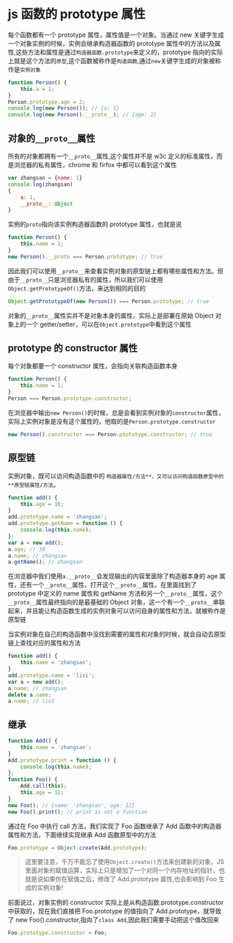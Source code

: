 <!-- Date: 2017-10-04 01:02 -->

# js 函数的 prototype 属性

每个函数都有一个 prototype 属性，属性值是一个对象。当通过 new 关键字生成一个对象实例的时候，实例会继承构造器函数的 prototype 属性中的方法以及属性,这些方法和属性是通过`构造器函数.prototype`来定义的，prototype 指向的实际上就是这个方法的`原型`,这个函数被称作是`构造函数`,通过`new`关键字生成的对象被称作是`实例对象`

```js
function Person() {
    this.a = 1;
}
Person.prototype.age = 2;
console.log(new Person()); // {a: 1}
console.log(new Person().__proto__); // {age: 2}
```

## 对象的`__proto__`属性

所有的对象都拥有一个`__proto__`属性,这个属性并不是 w3c 定义的标准属性，而是浏览器的私有属性，chrome 和 firfox 中都可以看到这个属性

```js
var zhangsan = {name: 1}
console.log(zhangsan)
{
	a: 1,
	__proto__: Object
}
```

实例的`proto`指向该实例构造器函数的 prototype 属性，也就是说

```js
function Person() {
    this.name = 1;
}
new Person().__proto === Person.prototype; // true
```

因此我们可以使用`__proto__`来查看实例对象的原型链上都有哪些属性和方法。但由于`__proto__`只是浏览器私有的属性，所以我们可以使用`Object.getPrototypeOf()`方法，来达到相同的目的

```js
Object.getPrototypeOf(new Person()) === Person.prototype; // true
```

对象的`__proto__`属性实并不是对象本身的属性，实际上是部署在原始 Object 对象上的一个 getter/setter，可以在`Object.prototype`中看到这个属性

## prototype 的 constructor 属性

每个对象都要一个 constructor 属性，会指向关联构造函数本身

```js
function Person() {
    this.name = 1;
}
Person === Person.prototype.constructor;
```

在浏览器中输出`new Person()`的时候，总是会看到实例对象的`constructor`属性，实际上实例对象是没有这个属性的，他取的是`Person.prototype.constructor`

```js
new Person().constructor === Person.ptototype.constructor; // true
```

## 原型链

实例对象，既可以访问构造函数中的 `构造器属性/方法**，又可以访问构造函数原型中的 **原型链属性/方法`。

```js
function add() {
    this.age = 10;
}
add.prototype.name = 'zhangsan';
add.prototype.getName = function () {
    console.log(this.name);
};
var a = new add();
a.age; // 10
a.name; // zhangsan
a.getName(); // zhangsan
```

在浏览器中我们使用`a.__proto__`会发现输出的内容里面除了构造器本身的 age 属性，还有一个`__proto__`属性，打开这个`__proto__`属性，在里面找到了 prototype 中定义的 name 属性和 getName 方法和另一个`__proto__`属性，这个`__proto__`属性最终指向的是最基础的 Object 对象，这一个有一个`__proto__`串联起来，并且能让构造函数生成的实例对象可以访问自身的属性和方法，就被称作是原型链

当实例对象在自己的构造函数中没找到需要的属性和对象的时候，就会自动去原型链上查找对应的属性和方法

```js
function add() {
    this.name = 'zhangsan';
}
add.prototype.name = 'lisi';
var a = new add();
a.name; // zhangsan
delete a.name;
a.name; // lisi
```

## 继承

```js
function Add() {
    this.name = 'zhangsan';
}
Add.prototype.print = function () {
    console.log(this.name);
};
function Foo() {
    Add.call(this);
    this.age = 12;
}
new Foo(); // {name: 'zhangsan', age: 12}
new Foo().print(); // print is not a function
```

通过在 Foo 中执行 call 方法，我们实现了 Foo 函数继承了 Add 函数中的构造器属性和方法，下面继续实现继承 Add 函数原型中的方法

```js
Foo.prototype = Object.create(Add.prototype);
```

> 这里要注意，千万不能忘了使用`Object.create()`方法来创建新的对象，JS 里面对象的赋值运算，实际上只是增加了一个对同一个内存地址的指针，也就是说如果你在赋值之后，修改了 Add.prototype 属性,也会影响到 Foo 生成的实例对象!

前面说过，对象实例的 constructor 实际上是从构造函数.prototype.constructor 中获取的，现在我们直接把 Foo.prototype 的值指向了 Add.prototype，就导致了 new Foo().constructor,指向了`class Add`,因此我们需要手动把这个值改回来

```js
Foo.prototype.constructor = Foo;
```

